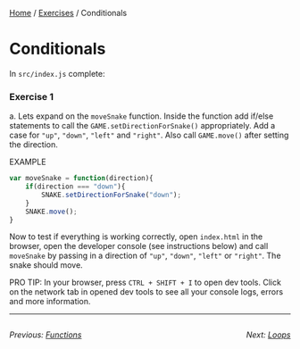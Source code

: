 <a href="/javascript-4-beginners/">Home</a> / <a href="/javascript-4-beginners/Exercises/">Exercises</a> / Conditionals

# Conditionals

In `src/index.js` complete:

### Exercise 1

a. Lets expand on the `moveSnake` function. Inside the function add if/else statements to call the `GAME.setDirectionForSnake()` appropriately. Add a case for `"up"`, `"down"`, `"left"` and `"right"`. Also call `GAME.move()` after setting the direction.

EXAMPLE
```javascript
var moveSnake = function(direction){
    if(direction === "down"){
        SNAKE.setDirectionForSnake("down");
    }
    SNAKE.move();
}
```

Now to test if everything is working correctly, open `index.html` in the browser, open the developer console (see instructions below) and call `moveSnake` by passing in a direction of `"up"`, `"down"`, `"left"` or `"right"`. The snake should move.

PRO TIP: In your browser, press `CTRL + SHIFT + I` to open dev tools. Click on the network tab in opened dev tools to see all your console logs, errors and more information.


---

<div style="overflow:auto">

<div style="float: left">

<i>Previous: <a href="./2%20Functions.md">Functions</a></i>


</div>

<div style="float: right">

<i>Next: <a href="./4%20Loops.md">Loops</a></i>


</div>
</div>


